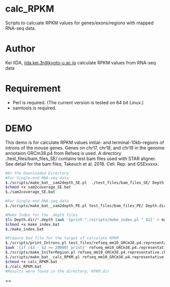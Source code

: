 calc_RPKM
========
Scripts to calcuate RPKM values for genes/exons/regions with mapped RNA-seq data.

Author
========
Kei IIDA, iida.kei.3r@kyoto-u.ac.jp
calculate RPKM values from RNA-seq data

Requirement
========
 * Perl is required.
  (The current version is tested on 64 bit Linux.)
 * samtools is required.
 
DEMO
========
This demo is for calculate RPKM values initial- and terminal-10kb-regions of introns of the mouse genes.
Genes on chr17, chr18, and chr19 in the genome annotaion GRCm38.p4 from Refseq is used.
A directory ./test_files/bam_files_SE/ contains test bam files used with STAR aligner.
See detail for the bam files; Takeuch et al. 2018. Cell. Rep. and GSExxxxx.
```bash
#At the Downloaded Directory
#For Single-end RNA-seq data
$./scripts/make_bat__sam2depth_SE.pl  ./test_files/bam_files_SE/ Depth.dir Junction.dir RPM 1 stranded > sam2coverage_SE.bat
$chmod +x sam2coverage_SE.bat
$./sam2coverage_SE.bat

#For Single-end RNA-seq data 
$./scripts/make_bat__sam2depth_PE.pl test_files/bam_files_PE/ Depth.dir Junction.dir RPM 1 stranded > sam2coverage_PE.bat

#Make Index for the .depth files
$ls Depth.dir/*.depth |awk '{print "./scripts/make_index.pl " $1}' > make_index.bat
$chmod +x make_index.bat
$./make_index.bat

#Prepare bed file for the target of calculate RPKM
$./scripts/print_Introns.pl test_files/refseq_mm10_GRCm38.p4.representative.chr17_chr19.bed > refseq_mm10_GRCm38.p4.representative.chr17_chr19.introns.bed
$awk '{if ($3 - $2 >= 20000) print}' refseq_mm10_GRCm38.p4.representative.chr17_chr19.introns.bed > refseq_mm10_GRCm38.p4.representative.chr17_chr19.introns.o20k.bed
$./scripts/make_IniTerRegion.pl refseq_mm10_GRCm38.p4.representative.chr17_chr19.introns.o20k.bed 10000 > refseq_mm10_GRCm38.p4.representative.chr17_chr19.introns.o20k.Ini_Ter_10k.bed
$./scripts/make_bat__calc_RPKM.pl refseq_mm10_GRCm38.p4.representative.chr17_chr19.introns.o20k.Ini_Ter_10k.bed Depth.dir RPKM.dir 100 > calc_RPKM.bat
$chmod +x calc_RPKM.bat
$./calc_RPKM.bat
#Results were found in the directory; RPKM.dir
```


 ==
